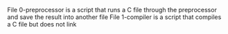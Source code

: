 File 0-preprocessor is a script that runs a C file through the preprocessor and save the result into another file
File 1-compiler is a script that compiles a C file but does not link
